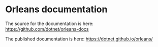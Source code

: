 # Orleans documentation

The source for the documentation is here: https://github.com/dotnet/orleans-docs

The published documentation is here: https://dotnet.github.io/orleans/
